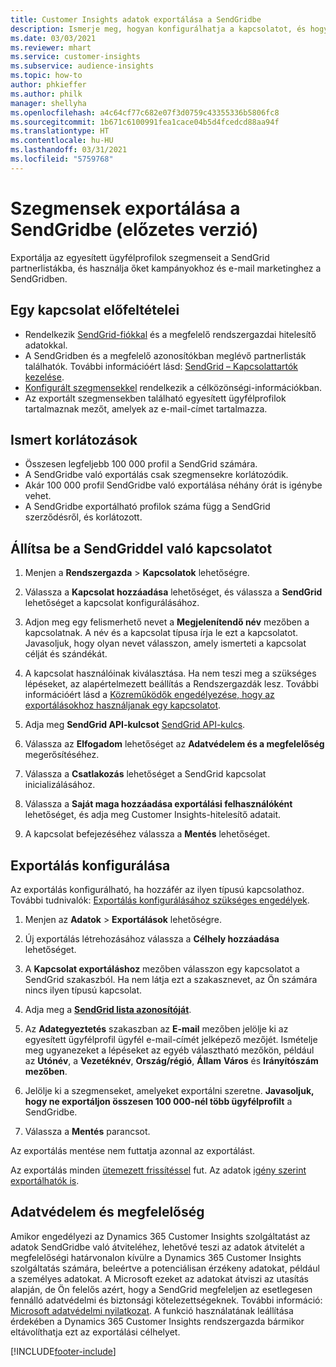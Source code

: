 ```yaml
---
title: Customer Insights adatok exportálása a SendGridbe
description: Ismerje meg, hogyan konfigurálhatja a kapcsolatot, és hogyan exportálhatja a SendGridbe.
ms.date: 03/03/2021
ms.reviewer: mhart
ms.service: customer-insights
ms.subservice: audience-insights
ms.topic: how-to
author: phkieffer
ms.author: philk
manager: shellyha
ms.openlocfilehash: a4c64cf77c682e07f3d0759c43355336b5806fc8
ms.sourcegitcommit: 1b671c6100991fea1cace04b5d4fcedcd88aa94f
ms.translationtype: HT
ms.contentlocale: hu-HU
ms.lasthandoff: 03/31/2021
ms.locfileid: "5759768"
---
```

# <a name="export-segments-to-sendgrid-preview"></a>Szegmensek exportálása a SendGridbe (előzetes verzió)

Exportálja az egyesített ügyfélprofilok szegmenseit a SendGrid partnerlistákba, és használja őket kampányokhoz és e-mail marketinghez a SendGridben. 

## <a name="prerequisites-for-a-connection"></a>Egy kapcsolat előfeltételei

-   Rendelkezik [SendGrid-fiókkal](https://sendgrid.com/) és a megfelelő rendszergazdai hitelesítő adatokkal.
-   A SendGridben és a megfelelő azonosítókban meglévő partnerlisták találhatók. További információért lásd: [SendGrid – Kapcsolattartók kezelése](https://sendgrid.com/docs/ui/managing-contacts/create-and-manage-contacts/#manage-contacts).
-   [Konfigurált szegmensekkel](segments.md) rendelkezik a célközönségi-információkban.
-   Az exportált szegmensekben található egyesített ügyfélprofilok tartalmaznak mezőt, amelyek az e-mail-címet tartalmazza.

## <a name="known-limitations"></a>Ismert korlátozások

- Összesen legfeljebb 100 000 profil a SendGrid számára.
- A SendGridbe való exportálás csak szegmensekre korlátozódik.
- Akár 100 000 profil SendGridbe való exportálása néhány órát is igénybe vehet. 
- A SendGridbe exportálható profilok száma függ a SendGrid szerződésről, és korlátozott.

## <a name="set-up-connection-to-sendgrid"></a>Állítsa be a SendGriddel való kapcsolatot

1. Menjen a **Rendszergazda** > **Kapcsolatok** lehetőségre.

1. Válassza a **Kapcsolat hozzáadása** lehetőséget, és válassza a **SendGrid** lehetőséget a kapcsolat konfigurálásához.

1. Adjon meg egy felismerhető nevet a **Megjelenítendő név** mezőben a kapcsolatnak. A név és a kapcsolat típusa írja le ezt a kapcsolatot. Javasoljuk, hogy olyan nevet válasszon, amely ismerteti a kapcsolat célját és szándékát.

1. A kapcsolat használóinak kiválasztása. Ha nem teszi meg a szükséges lépéseket, az alapértelmezett beállítás a Rendszergazdák lesz. További információért lásd a [Közreműködők engedélyezése, hogy az exportálásokhoz használjanak egy kapcsolatot](connections.md#allow-contributors-to-use-a-connection-for-exports).

1. Adja meg **SendGrid API-kulcsot** [SendGrid API-kulcs](https://sendgrid.com/docs/ui/account-and-settings/api-keys/).

1. Válassza az **Elfogadom** lehetőséget az **Adatvédelem és a megfelelőség** megerősítéséhez.

1. Válassza a **Csatlakozás** lehetőséget a SendGrid kapcsolat inicializálásához.

1. Válassza a **Saját maga hozzáadása exportálási felhasználóként** lehetőséget, és adja meg Customer Insights-hitelesítő adatait.

1. A kapcsolat befejezéséhez válassza a **Mentés** lehetőséget.

## <a name="configure-an-export"></a>Exportálás konfigurálása

Az exportálás konfigurálható, ha hozzáfér az ilyen típusú kapcsolathoz. További tudnivalók: [Exportálás konfigurálásához szükséges engedélyek](export-destinations.md#set-up-a-new-export).

1. Menjen az **Adatok** > **Exportálások** lehetőségre.

1. Új exportálás létrehozásához válassza a **Célhely hozzáadása** lehetőséget.

1. A **Kapcsolat exportáláshoz** mezőben válasszon egy kapcsolatot a SendGrid szakaszból. Ha nem látja ezt a szakasznevet, az Ön számára nincs ilyen típusú kapcsolat.

1. Adja meg a **[SendGrid lista azonosítóját](https://sendgrid.com/docs/ui/managing-contacts/create-and-manage-contacts/#manage-contacts)**.

1. Az **Adategyeztetés** szakaszban az **E-mail** mezőben jelölje ki az egyesített ügyfélprofil ügyfél e-mail-címét jelképező mezőjét. Ismételje meg ugyanezeket a lépéseket az egyéb választható mezőkön, például az **Utónév**, a **Vezetéknév**, **Ország/régió**, **Állam** **Város** és **Irányítószám mezőben**.

1. Jelölje ki a szegmenseket, amelyeket exportálni szeretne. **Javasoljuk, hogy ne exportáljon összesen 100 000-nél több ügyfélprofilt** a SendGridbe. 

1. Válassza a **Mentés** parancsot.

Az exportálás mentése nem futtatja azonnal az exportálást.

Az exportálás minden [ütemezett frissítéssel](system.md#schedule-tab) fut. Az adatok [igény szerint exportálhatók is](export-destinations.md#run-exports-on-demand). 

## <a name="data-privacy-and-compliance"></a>Adatvédelem és megfelelőség

Amikor engedélyezi az Dynamics 365 Customer Insights szolgáltatást az adatok SendGridbe való átviteléhez, lehetővé teszi az adatok átvitelét a megfelelőségi határvonalon kívülre a Dynamics 365 Customer Insights szolgáltatás számára, beleértve a potenciálisan érzékeny adatokat, például a személyes adatokat. A Microsoft ezeket az adatokat átviszi az utasítás alapján, de Ön felelős azért, hogy a SendGrid megfeleljen az esetlegesen fennálló adatvédelmi és biztonsági kötelezettségeknek. További információ: [Microsoft adatvédelmi nyilatkozat](https://go.microsoft.com/fwlink/?linkid=396732).
A funkció használatának leállítása érdekében a Dynamics 365 Customer Insights rendszergazda bármikor eltávolíthatja ezt az exportálási célhelyet.


[!INCLUDE[footer-include](../includes/footer-banner.md)]